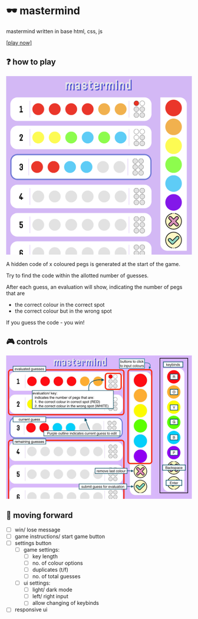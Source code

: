 # 🕶️ mastermind

mastermind written in base html, css, js

[[play now]](https://game-mastermind.vercel.app)

## ❓ how to play

![](./readme/ui.png "ui")

A hidden code of x coloured pegs is generated at the start of the game.

Try to find the code within the allotted number of guesses.

After each guess, an evaluation will show, indicating the number of pegs that are

- the correct colour in the correct spot
- the correct colour but in the wrong spot

If you guess the code - you win!

## 🎮 controls

![](./readme/controls.png "controls")

## 📝 moving forward

- [ ] win/ lose message
- [ ] game instructions/ start game button
- [ ] settings button
  - [ ] game settings:
    - [ ] key length
    - [ ] no. of colour options
    - [ ] duplicates (t/f)
    - [ ] no. of total guesses
  - [ ] ui settings:
    - [ ] light/ dark mode
    - [ ] left/ right input
    - [ ] allow changing of keybinds
- [ ] responsive ui
